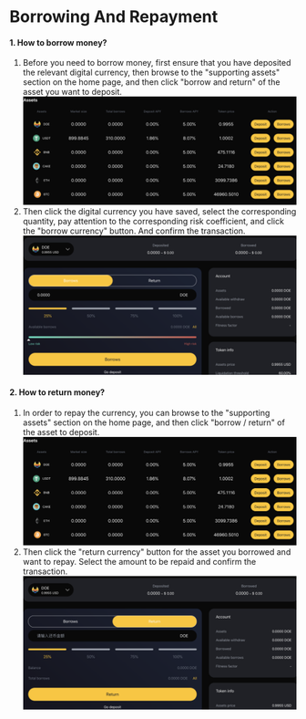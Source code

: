 # Borrowing And Repayment

#### 1. How to borrow money?
1. Before you need to borrow money, first ensure that you have deposited the relevant digital currency, then browse to the "supporting assets" section on the home page, and then click "borrow and return" of the asset you want to deposit.  
![How to borrow money!](images/05.png) 
1. Then click the digital currency you have saved, select the corresponding quantity, pay attention to the corresponding risk coefficient, and click the "borrow currency" button. And confirm the transaction.  
![How to borrow money!](images/06.png)   

#### 2. How to return money? 
1. In order to repay the currency, you can browse to the "supporting assets" section on the home page, and then click "borrow / return" of the asset to deposit.  
![How to return money!](images/07.png)  
2. Then click the "return currency" button for the asset you borrowed and want to repay. Select the amount to be repaid and confirm the transaction.  
![How to return money!](images/08.png)   